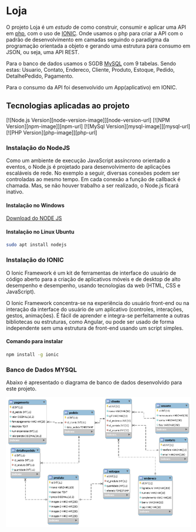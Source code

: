# Loja

O projeto Loja é um _estudo_ de como construir, consumir e aplicar uma API em [php](https://www.php.net/), com o uso de [IONIC](https://ionicframework.com/). Onde usamos o php para criar a API com o padrão de desenvolvimento em camadas seguindo o paradigma da programação orientada a objeto e gerando uma estrutura para consumo em JSON, ou seja, uma API REST.

Para o banco de dados usamos o SGDB [MySQL](https://dev.mysql.com/) com 9 tabelas. Sendo estas: Usuario, Contato, Endereco, Cliente, Produto, Estoque, Pedido, DetalhePedido, Pagamento.

Para o consumo da API foi desenvolvido um App(aplicativo) em IONIC.

## Tecnologias aplicadas ao projeto
[![Node.js Version][node-version-image]][node-version-url]
[![NPM Version][npm-image]][npm-url]
[![MySql Version][mysql-image]][mysql-url]
[![PHP Version][php-image]][php-url]

### Instalação do NodeJS
Como um ambiente de execução JavaScript assíncrono orientado a eventos, o Node.js é projetado para desenvolvimento de aplicações escaláveis de rede. No exemplo a seguir, diversas conexões podem ser controladas ao mesmo tempo. Em cada conexão a função de callback é chamada. Mas, se não houver trabalho a ser realizado, o Node.js ficará inativo.

#### Instalação no Windows
[Download do NODE JS](https://nodejs.org/pt-br/download/)

#### Instalação no Linux Ubuntu
```bash
sudo apt install nodejs
```
### Instalação do IONIC
O Ionic Framework é um kit de ferramentas de interface do usuário de código aberto para a criação de aplicativos móveis e de desktop de alto desempenho e desempenho, usando tecnologias da web (HTML, CSS e JavaScript).

O Ionic Framework concentra-se na experiência do usuário front-end ou na interação da interface do usuário de um aplicativo (controles, interações, gestos, animações). É fácil de aprender e integra-se perfeitamente a outras bibliotecas ou estruturas, como Angular, ou pode ser usado de forma independente sem uma estrutura de front-end usando um script simples.
#### Comando para instalar
```bash
npm install -g ionic
```

### Banco de Dados MYSQL
Abaixo é apresentado o diagrama de banco de dados desenvolvido para este projeto.

![](db/img/diagramabanco.png)

